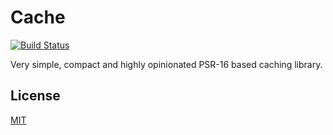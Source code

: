 # Cache

[![Build Status](https://travis-ci.org/vuryss/cache.png?branch=master)](https://travis-ci.org/vuryss/cache)

Very simple, compact and highly opinionated PSR-16 based caching library.

## License
[MIT](https://choosealicense.com/licenses/mit/)
